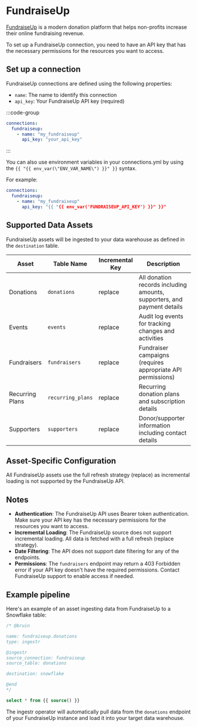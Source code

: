 # FundraiseUp

[FundraiseUp](https://fundraiseup.com/) is a modern donation platform that helps non-profits increase their online fundraising revenue.

To set up a FundraiseUp connection, you need to have an API key that has the necessary permissions for the resources you want to access.

## Set up a connection

FundraiseUp connections are defined using the following properties:

- `name`: The name to identify this connection
- `api_key`: Your FundraiseUp API key (required)

:::code-group
```yaml [connections.yml]
connections:
  fundraiseup:
    - name: "my_fundraiseup"
      api_key: "your_api_key"
```
:::

You can also use environment variables in your connections.yml by using the `{{ "{{ env_var(\"ENV_VAR_NAME\") }}" }}` syntax.

For example:
```yaml
connections:
  fundraiseup:
    - name: "my_fundraiseup"
      api_key: "{{ "{{ env_var('FUNDRAISEUP_API_KEY') }}" }}"
```

## Supported Data Assets

FundraiseUp assets will be ingested to your data warehouse as defined in the `destination` table.

| Asset                | Table Name        | Incremental Key | Description                                                                                                                                        |
|----------------------|-------------------|-----------------|--------------------------------------------------------------------------------------------------------------------------------------------------|
| Donations            | `donations`       | replace         | All donation records including amounts, supporters, and payment details                                                                           |
| Events               | `events`          | replace         | Audit log events for tracking changes and activities                                                                                              |
| Fundraisers          | `fundraisers`     | replace         | Fundraiser campaigns (requires appropriate API permissions)                                                                                        |
| Recurring Plans      | `recurring_plans` | replace         | Recurring donation plans and subscription details                                                                                                  |
| Supporters           | `supporters`      | replace         | Donor/supporter information including contact details                                                                                              |

## Asset-Specific Configuration

All FundraiseUp assets use the full refresh strategy (replace) as incremental loading is not supported by the FundraiseUp API.

## Notes

- **Authentication**: The FundraiseUp API uses Bearer token authentication. Make sure your API key has the necessary permissions for the resources you want to access.
- **Incremental Loading**: The FundraiseUp source does not support incremental loading. All data is fetched with a full refresh (replace strategy).
- **Date Filtering**: The API does not support date filtering for any of the endpoints.
- **Permissions**: The `fundraisers` endpoint may return a 403 Forbidden error if your API key doesn't have the required permissions. Contact FundraiseUp support to enable access if needed.

## Example pipeline

Here's an example of an asset ingesting data from FundraiseUp to a Snowflake table:

```sql
/* @bruin

name: fundraiseup.donations
type: ingestr

@ingestr
source_connection: fundraiseup
source_table: donations

destination: snowflake

@end
*/

select * from {{ source() }}
```

The ingestr operator will automatically pull data from the `donations` endpoint of your FundraiseUp instance and load it into your target data warehouse.